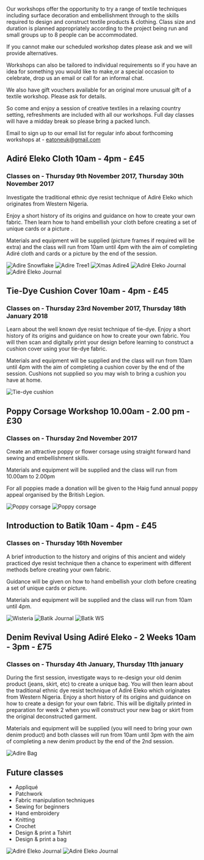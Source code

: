 Our workshops offer the opportunity to try a range of textile techniques including surface decoration and embellishment through to the skills required to design and construct textile products & clothing. Class size and duration is planned appropriately according to the project being run and small groups up to 8 people can be accommodated. 

If you cannot make our scheduled workshop dates please ask and we will provide alternatives.

Workshops can also be tailored to individual requirements so if you have an idea for something you would like to make,or a special occasion to celebrate, drop us an email or call for an informal chat. 

We also have gift vouchers available for an original more unusual gift of a textile workshop. Please ask for details.

So come and enjoy a session of creative textiles in a relaxing country setting, refreshments are included with all our workshops. Full day classes will have a midday break so please bring a packed lunch. 

Email to sign up to our email list for regular info about forthcoming workshops at -
eatoneuk@gmail.com

## Adiré Eleko Cloth 10am - 4pm - £45
### Classes on - Thursday 9th November 2017, Thursday 30th November 2017

Investigate the traditional ethnic dye resist technique of Adiré Eleko which originates from Western Nigeria. 

Enjoy a short history of its origins and guidance on how to create your own fabric. Then learn how to hand embellish your cloth before creating a set of unique cards or a picture . 

Materials and equipment will be supplied (picture frames if required will be extra) and the class will run from 10am until 4pm with the aim of completing Adiré cloth and cards or a picture by the end of the session. 

![Adire Snowflake](http://textilesatthestablehouse.co.uk/assets/AdireSnowflake.jpg)
![Adire Tree1](http://textilesatthestablehouse.co.uk/assets/AdireTree1.jpg)
![Xmas Adire4 ](http://textilesatthestablehouse.co.uk/assets/XmasAdire4.jpg)
![Adiré Eleko Journal](http://textilesatthestablehouse.co.uk/assets/AdireJournal1.jpg)
![Adiré Eleko Journal](http://textilesatthestablehouse.co.uk/assets/AdireJournal2.jpg)


## Tie-Dye Cushion Cover 10am - 4pm - £45
### Classes on - Thursday 23rd November 2017, Thursday 18th January 2018

Learn about the well known dye resist technique of tie-dye. Enjoy a short history of its origins and guidance on how to create your own fabric. You will then scan and digitally print your design before learning to construct a cushion cover using your tie-dye fabric. 

Materials and equipment will be supplied and the class will run from 10am until 4pm with the aim of completing a cushion cover by the end of the session. Cushions not supplied so you may wish to bring a cushion you have at home.

![Tie-dye cushion](http://textilesatthestablehouse.co.uk/assets/tie-dye.png)

## Poppy Corsage Workshop 10.00am - 2.00 pm - £30
### Classes on - Thursday 2nd November 2017

Create an attractive poppy or flower corsage using straight forward hand sewing and embellishment skills. 

Materials and equipment will be supplied and the class will run from 10.00am to 2.00pm 

For all poppies made a donation will be given to the Haig fund annual poppy appeal organised by the British Legion.

![Poppy corsage](http://textilesatthestablehouse.co.uk/assets/Poppy1.jpg)
![Poppy corsage](http://textilesatthestablehouse.co.uk/assets/Poppy2.jpg)

## Introduction to Batik 10am - 4pm - £45
### Classes on - Thursday 16th November

A brief introduction to the history and origins of this ancient and widely practiced dye resist technique then a chance to experiment with different methods before creating your own fabric. 

Guidance will be given on how to hand embellish your cloth before creating a set of unique cards or picture. 

Materials and equipment will be supplied and the class will run from 10am until 4pm.

![Wisteria](http://textilesatthestablehouse.co.uk/assets/Wisteria.jpg)
![Batik Journal](http://textilesatthestablehouse.co.uk/assets/BatikJournal.jpg)
![Batik WS](http://textilesatthestablehouse.co.uk/assets/BatikWS.jpg)

## Denim Revival Using Adiré Eleko - 2 Weeks 10am - 3pm - £75
### Classes on - Thursday 4th January, Thursday 11th january

During the first session, investigate ways to re-design your old denim product (jeans, skirt, etc) to create a unique bag. You will then learn about the traditional ethnic dye resist technique of Adiré Eleko which originates from Western Nigeria. Enjoy a short history of its origins and guidance on how to create a design for your own fabric. This will be digitally printed in preparation for week 2 when you will construct your new bag or skirt from the original deconstructed garment.

Materials and equipment will be supplied (you will need to bring your own denim product) and both classes will run from 10am until 3pm with the aim of completing a new denim product by the end of the 2nd session. 

![Adire Bag](http://textilesatthestablehouse.co.uk/assets/AdireBag.jpg)

## Future classes
- Appliqué
- Patchwork
- Fabric manipulation techniques 
- Sewing for beginners 
- Hand embroidery 
- Knitting
- Crochet
- Design & print a Tshirt
- Design & print a bag

![Adiré Eleko Journal](http://textilesatthestablehouse.co.uk/assets/AdireJournal1.jpg)
![Adiré Eleko Journal](http://textilesatthestablehouse.co.uk/assets/AdireJournal2.jpg)
